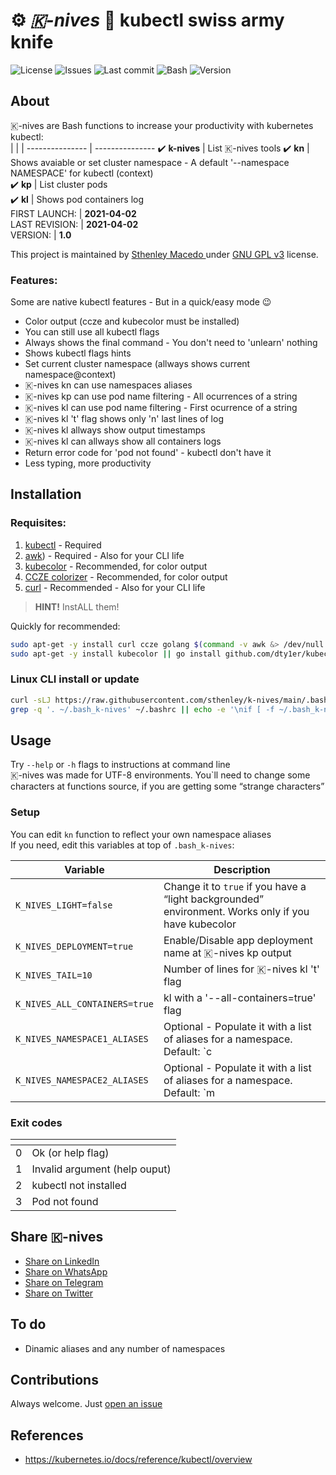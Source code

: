 <P style="text-align: center;">

# ⚙️ *🇰-nives* 🔪 kubectl swiss army knife

![License](https://shields.io/github/license/sthenley/k-nives)
![Issues](https://shields.io/github/issues/sthenley/k-nives)
![Last commit](https://shields.io/github/last-commit/sthenley/k-nives)
![Bash](https://img.shields.io/badge/linux-bash-blue)
![Version](https://img.shields.io/github/v/k-nives/sthenley/k-nives)
</P>

## About    

🇰-nives are Bash functions to increase your productivity with kubernetes kubectl:   
| <!-- --> | <!-- --> | 
--------------- |  ---------------
✔️ **k-nives** | List 🇰-nives tools
✔️ **kn**      | Shows avaiable or set cluster namespace - A default '--namespace NAMESPACE' for kubectl (context)    
✔️ **kp**      | List cluster pods   
✔️ **kl**      | Shows pod containers log   
FIRST LAUNCH:   | **2021-04-02**    
LAST REVISION:  | **2021-04-02**    
VERSION:        | **1.0**

This project is maintained by [Sthenley Macedo ](https://linkedin.com/in/sthenley "LinkedIN profile") under [GNU GPL v3](/LICENSE "Read LICENSE file") license.     
    
### Features:    
    
Some are native kubectl features - But in a quick/easy mode 😉

* Color output (ccze and kubecolor must be installed)    
* You can still use all kubectl flags
* Always shows the final command - You don't need to 'unlearn' nothing
* Shows kubectl flags hints
* Set current cluster namespace (allways shows current namespace@context)
* 🇰-nives kn can use namespaces aliases
* 🇰-nives kp can use pod name filtering - All ocurrences of a string
* 🇰-nives kl can use pod name filtering - First ocurrence of a string
* 🇰-nives kl 't' flag shows only 'n' last lines of log
* 🇰-nives kl allways show output timestamps
* 🇰-nives kl can allways show all containers logs
* Return error code for 'pod not found' - kubectl don't have it
* Less typing, more productivity
    
## Installation    
    
### Requisites:    
    
1. [kubectl](https://kubernetes.io/docs/tasks/tools/install-kubectl-linux/ "kubectl setup instructions") - Required
2. [awk](http://awk.freeshell.org)) - Required - Also for your CLI life
2. [kubecolor](https://github.com/dty1er/kubecolor "kubecolor tool") - Recommended, for color output
3. [CCZE colorizer](https://github.com/cornet/ccze "CCZE colorizer tool") - Recommended, for color output
4. [curl](https://curl.se "curl tool") - Recommended - Also for your CLI life
> **HINT!**
> InstALL them!    
    
Quickly for recommended:    
```bash
sudo apt-get -y install curl ccze golang $(command -v awk &> /dev/null || echo awk)    
sudo apt-get -y install kubecolor || go install github.com/dty1er/kubecolor/cmd/kubecolor@latest    
```
    

### Linux CLI install or update    
    
```bash
curl -sLJ https://raw.githubusercontent.com/sthenley/k-nives/main/.bash_k-nives -o ~/.bash_k-nives
grep -q '. ~/.bash_k-nives' ~/.bashrc || echo -e '\nif [ -f ~/.bash_k-nives ]; then\n    . ~/.bash_k-nives\nfi' >> ~/.bashrc && . ~/.bash_k-nives
```
    

## Usage    
    
Try `--help` or `-h` flags to instructions at command line    
🇰-nives was made for UTF-8 environments. You`ll need to change some characters at functions source, if you are getting some “strange characters”


### Setup    

You can edit `kn` function to reflect your own namespace aliases    
If you need, edit this variables at top of `.bash_k-nives`:    

Variable  |  Description
----------------------------- |  -----------------------------
`K_NIVES_LIGHT=false`         | Change it to `true` if you have a “light backgrounded” environment. Works only if you have kubecolor
`K_NIVES_DEPLOYMENT=true`     | Enable/Disable app deployment name at 🇰-nives kp output     
`K_NIVES_TAIL=10`             | Number of lines for 🇰-nives kl 't' flag
`K_NIVES_ALL_CONTAINERS=true` | kl with a '--all-containers=true' flag
`K_NIVES_NAMESPACE1_ALIASES`  | Optional - Populate it with a list of aliases for a namespace.    Default: `c|ca|converse` for `caip`
`K_NIVES_NAMESPACE2_ALIASES`  | Optional - Populate it with a list of aliases for a namespace.    Default: `m|mo|mon|monitor` for `monitoring`

### Exit codes    

| <!-- --> | <!-- --> |
:-:  |  ---
0 | Ok (or help flag)
1 | Invalid argument (help ouput)
2 | kubectl not installed
3 | Pod not found
    

## Share 🇰-nives    

+ [Share on LinkedIn](http://www.linkedin.com/shareArticle?mini=true&url=https://github.com/sthenley/k-nives&title=k-nives%20-%20kubectl%20swiss%20army%20knife&summary=&source=)    
+ [Share on WhatsApp](https://web.whatsapp.com/send?text=https://github.com/sthenley/k-nives)
+ [Share on Telegram](https://t.me/share/url?url=https://github.com/sthenley/k-nives)
+ [Share on Twitter](http://twitter.com/intent/tweet?text=https://github.com/sthenley/k-nives&title=k-nives%20-%20kubectl%20swiss%20army%20knife)
   
## To do

* Dinamic aliases and any number of namespaces

## Contributions    
    
Always welcome. Just [open an issue](https://github.com/sthenley/k-nives/issues)
    

## References    
  * <https://kubernetes.io/docs/reference/kubectl/overview>
